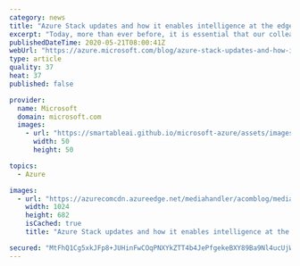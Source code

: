 ```yaml
---
category: news
title: "Azure Stack updates and how it enables intelligence at the edge"
excerpt: "Today, more than ever before, it is essential that our colleagues, customers, and partners be able to react quickly and confidently to rapidly changing circumstances. The ability to ingest, analyze, and act on incoming information requires that an organization have a robust, scalable technology infrastructure.\r\n\r\nSuch"
publishedDateTime: 2020-05-21T08:00:41Z
webUrl: "https://azure.microsoft.com/blog/azure-stack-updates-and-how-it-enables-intelligence-at-the-edge/"
type: article
quality: 37
heat: 37
published: false

provider:
  name: Microsoft
  domain: microsoft.com
  images:
    - url: "https://smartableai.github.io/microsoft-azure/assets/images/organizations/microsoft.com-50x50.jpg"
      width: 50
      height: 50

topics:
  - Azure

images:
  - url: "https://azurecomcdn.azureedge.net/mediahandler/acomblog/media/Default/blog/0fa63546-03cb-46c8-927a-e3b226a1a7c5.jpg"
    width: 1024
    height: 682
    isCached: true
    title: "Azure Stack updates and how it enables intelligence at the edge"

secured: "MtFhQ1Cg5xkJFp8+JUHinFwCOqPNXYkZTT4b4JePfgekeBXY89Ba9Nl4ucUjWA8Sz07fdlcHnJaLRLKCsQpUM6chJdnYUkozbbRgAgIhX9Sb5B5axnNXN/bjrj/lsqGUTFO7+U0G2LNpdIHd26QskVHZKLz13tN9tJg1M5uPGZ/qLBSBK1jOYIoZJoK+o5u5DOMscdhdExJMsGZJYG7ghnffrPkjN+aiIJu0VmEvUTPxbJjSFzYPRGBfMrIbNnChPmcn+e3zjoRBbZ/ixcNaFilJbH/D+9K1mLnXohmiSxSkJ3b2fBpfFHFcXelez6xLrKb4WUxFa5vZEIcPk8xn7Q==;yHNKFIS+7rd0e7jQBILGnQ=="
---
```



